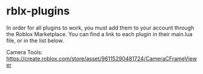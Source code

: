# rblx-plugins
In order for all plugins to work, you must add them to your account through the Roblox Marketplace.
You can find a link to each plugin in their main.lua file, or in the list below.

Camera Tools: https://create.roblox.com/store/asset/96115290481724/CameraCFrameViewer
